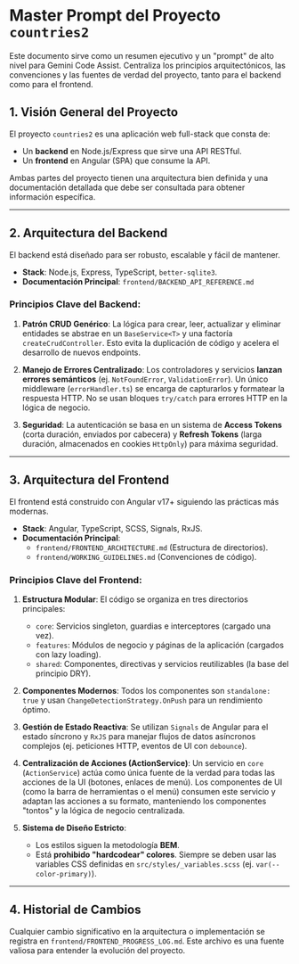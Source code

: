 <!-- File: d:\desarrollos\countries2\gemini.md | Last Modified: 2025-10-19 -->

# Master Prompt del Proyecto `countries2`

Este documento sirve como un resumen ejecutivo y un "prompt" de alto nivel para Gemini Code Assist. Centraliza los principios arquitectónicos, las convenciones y las fuentes de verdad del proyecto, tanto para el backend como para el frontend.

## 1. Visión General del Proyecto

El proyecto `countries2` es una aplicación web full-stack que consta de:

-   Un **backend** en Node.js/Express que sirve una API RESTful.
-   Un **frontend** en Angular (SPA) que consume la API.

Ambas partes del proyecto tienen una arquitectura bien definida y una documentación detallada que debe ser consultada para obtener información específica.

---

## 2. Arquitectura del Backend

El backend está diseñado para ser robusto, escalable y fácil de mantener.

-   **Stack**: Node.js, Express, TypeScript, `better-sqlite3`.
-   **Documentación Principal**: `frontend/BACKEND_API_REFERENCE.md`

### Principios Clave del Backend:

1.  **Patrón CRUD Genérico**: La lógica para crear, leer, actualizar y eliminar entidades se abstrae en un `BaseService<T>` y una factoría `createCrudController`. Esto evita la duplicación de código y acelera el desarrollo de nuevos endpoints.

2.  **Manejo de Errores Centralizado**: Los controladores y servicios **lanzan errores semánticos** (ej. `NotFoundError`, `ValidationError`). Un único middleware (`errorHandler.ts`) se encarga de capturarlos y formatear la respuesta HTTP. No se usan bloques `try/catch` para errores HTTP en la lógica de negocio.

3.  **Seguridad**: La autenticación se basa en un sistema de **Access Tokens** (corta duración, enviados por cabecera) y **Refresh Tokens** (larga duración, almacenados en cookies `HttpOnly`) para máxima seguridad.

---

## 3. Arquitectura del Frontend

El frontend está construido con Angular v17+ siguiendo las prácticas más modernas.

-   **Stack**: Angular, TypeScript, SCSS, Signals, RxJS.
-   **Documentación Principal**:
    -   `frontend/FRONTEND_ARCHITECTURE.md` (Estructura de directorios).
    -   `frontend/WORKING_GUIDELINES.md` (Convenciones de código).

### Principios Clave del Frontend:

1.  **Estructura Modular**: El código se organiza en tres directorios principales:
    -   `core`: Servicios singleton, guardias e interceptores (cargado una vez).
    -   `features`: Módulos de negocio y páginas de la aplicación (cargados con lazy loading).
    -   `shared`: Componentes, directivas y servicios reutilizables (la base del principio DRY).

2.  **Componentes Modernos**: Todos los componentes son `standalone: true` y usan `ChangeDetectionStrategy.OnPush` para un rendimiento óptimo.

3.  **Gestión de Estado Reactiva**: Se utilizan `Signals` de Angular para el estado síncrono y `RxJS` para manejar flujos de datos asíncronos complejos (ej. peticiones HTTP, eventos de UI con `debounce`).

4.  **Centralización de Acciones (ActionService)**: Un servicio en `core` (`ActionService`) actúa como única fuente de la verdad para todas las acciones de la UI (botones, enlaces de menú). Los componentes de UI (como la barra de herramientas o el menú) consumen este servicio y adaptan las acciones a su formato, manteniendo los componentes "tontos" y la lógica de negocio centralizada.

5.  **Sistema de Diseño Estricto**:
    -   Los estilos siguen la metodología **BEM**.
    -   Está **prohibido "hardcodear" colores**. Siempre se deben usar las variables CSS definidas en `src/styles/_variables.scss` (ej. `var(--color-primary)`).

---

## 4. Historial de Cambios

Cualquier cambio significativo en la arquitectura o implementación se registra en `frontend/FRONTEND_PROGRESS_LOG.md`. Este archivo es una fuente valiosa para entender la evolución del proyecto.